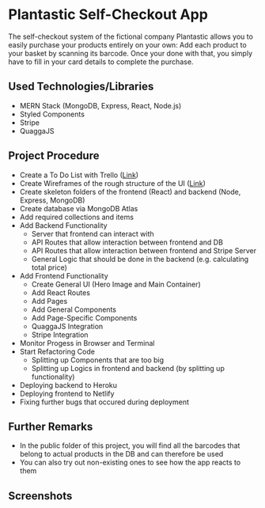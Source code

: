 # Plantastic Self-Checkout App

The self-checkout system of the fictional company Plantastic allows you to easily purchase your products entirely on your own: Add each product to your basket by scanning its barcode. Once your done with that, you simply have to fill in your card details to complete the purchase.

## Used Technologies/Libraries

- MERN Stack (MongoDB, Express, React, Node.js)
- Styled Components
- Stripe
- QuaggaJS

## Project Procedure

- Create a To Do List with Trello ([Link](https://trello.com/b/5qOJnlKa/plantastic-self-checkout-store))
- Create Wireframes of the rough structure of the UI ([Link](https://www.figma.com/file/NOXGrbegtRB5uDlV6Vs3ZN/Plantastic-Self-Checkout?node-id=0%3A1))
- Create skeleton folders of the frontend (React) and backend (Node, Express, MongoDB)
- Create database via MongoDB Atlas
- Add required collections and items
- Add Backend Functionality
  - Server that frontend can interact with
  - API Routes that allow interaction between frontend and DB
  - API Routes that allow interaction between frontend and Stripe Server
  - General Logic that should be done in the backend (e.g. calculating total price)
- Add Frontend Functionality
  - Create General UI (Hero Image and Main Container)
  - Add React Routes
  - Add Pages
  - Add General Components
  - Add Page-Specific Components
  - QuaggaJS Integration
  - Stripe Integration
- Monitor Progess in Browser and Terminal
- Start Refactoring Code
  - Splitting up Components that are too big
  - Splitting up Logics in frontend and backend (by splitting up functionality)
- Deploying backend to Heroku
- Deploying frontend to Netlify
- Fixing further bugs that occured during deployment

## Further Remarks

- In the public folder of this project, you will find all the barcodes that belong to actual products in the DB and can therefore be used
- You can also try out non-existing ones to see how the app reacts to them

## Screenshots
